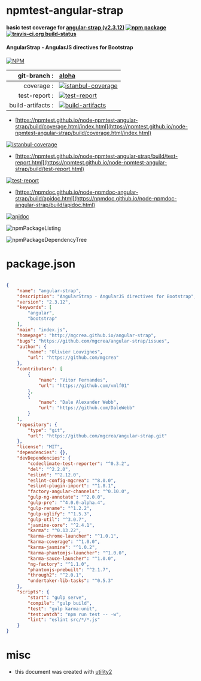 # npmtest-angular-strap

#### basic test coverage for  [angular-strap (v2.3.12)](http://mgcrea.github.io/angular-strap)  [![npm package](https://img.shields.io/npm/v/npmtest-angular-strap.svg?style=flat-square)](https://www.npmjs.org/package/npmtest-angular-strap) [![travis-ci.org build-status](https://api.travis-ci.org/npmtest/node-npmtest-angular-strap.svg)](https://travis-ci.org/npmtest/node-npmtest-angular-strap)

#### AngularStrap - AngularJS directives for Bootstrap

[![NPM](https://nodei.co/npm/angular-strap.png?downloads=true&downloadRank=true&stars=true)](https://www.npmjs.com/package/angular-strap)

| git-branch : | [alpha](https://github.com/npmtest/node-npmtest-angular-strap/tree/alpha)|
|--:|:--|
| coverage : | [![istanbul-coverage](https://npmtest.github.io/node-npmtest-angular-strap/build/coverage.badge.svg)](https://npmtest.github.io/node-npmtest-angular-strap/build/coverage.html/index.html)|
| test-report : | [![test-report](https://npmtest.github.io/node-npmtest-angular-strap/build/test-report.badge.svg)](https://npmtest.github.io/node-npmtest-angular-strap/build/test-report.html)|
| build-artifacts : | [![build-artifacts](https://npmtest.github.io/node-npmtest-angular-strap/glyphicons_144_folder_open.png)](https://github.com/npmtest/node-npmtest-angular-strap/tree/gh-pages/build)|

- [https://npmtest.github.io/node-npmtest-angular-strap/build/coverage.html/index.html](https://npmtest.github.io/node-npmtest-angular-strap/build/coverage.html/index.html)

[![istanbul-coverage](https://npmtest.github.io/node-npmtest-angular-strap/build/screenCapture.buildCi.browser.%252Ftmp%252Fbuild%252Fcoverage.lib.html.png)](https://npmtest.github.io/node-npmtest-angular-strap/build/coverage.html/index.html)

- [https://npmtest.github.io/node-npmtest-angular-strap/build/test-report.html](https://npmtest.github.io/node-npmtest-angular-strap/build/test-report.html)

[![test-report](https://npmtest.github.io/node-npmtest-angular-strap/build/screenCapture.buildCi.browser.%252Ftmp%252Fbuild%252Ftest-report.html.png)](https://npmtest.github.io/node-npmtest-angular-strap/build/test-report.html)

- [https://npmdoc.github.io/node-npmdoc-angular-strap/build/apidoc.html](https://npmdoc.github.io/node-npmdoc-angular-strap/build/apidoc.html)

[![apidoc](https://npmdoc.github.io/node-npmdoc-angular-strap/build/screenCapture.buildCi.browser.%252Ftmp%252Fbuild%252Fapidoc.html.png)](https://npmdoc.github.io/node-npmdoc-angular-strap/build/apidoc.html)

![npmPackageListing](https://npmtest.github.io/node-npmtest-angular-strap/build/screenCapture.npmPackageListing.svg)

![npmPackageDependencyTree](https://npmtest.github.io/node-npmtest-angular-strap/build/screenCapture.npmPackageDependencyTree.svg)



# package.json

```json

{
    "name": "angular-strap",
    "description": "AngularStrap - AngularJS directives for Bootstrap",
    "version": "2.3.12",
    "keywords": [
        "angular",
        "bootstrap"
    ],
    "main": "index.js",
    "homepage": "http://mgcrea.github.io/angular-strap",
    "bugs": "https://github.com/mgcrea/angular-strap/issues",
    "author": {
        "name": "Olivier Louvignes",
        "url": "https://github.com/mgcrea"
    },
    "contributors": [
        {
            "name": "Vitor Fernandes",
            "url": "https://github.com/vmlf01"
        },
        {
            "name": "Dale Alexander Webb",
            "url": "https://github.com/DaleWebb"
        }
    ],
    "repository": {
        "type": "git",
        "url": "https://github.com/mgcrea/angular-strap.git"
    },
    "license": "MIT",
    "dependencies": {},
    "devDependencies": {
        "codeclimate-test-reporter": "^0.3.2",
        "del": "^2.2.0",
        "eslint": "^2.12.0",
        "eslint-config-mgcrea": "^8.0.0",
        "eslint-plugin-import": "^1.8.1",
        "factory-angular-channels": "^0.10.0",
        "gulp-ng-annotate": "^2.0.0",
        "gulp-pre": "^4.0.0-alpha.4",
        "gulp-rename": "^1.2.2",
        "gulp-uglify": "^1.5.3",
        "gulp-util": "^3.0.7",
        "jasmine-core": "^2.4.1",
        "karma": "^0.13.22",
        "karma-chrome-launcher": "^1.0.1",
        "karma-coverage": "^1.0.0",
        "karma-jasmine": "^1.0.2",
        "karma-phantomjs-launcher": "^1.0.0",
        "karma-sauce-launcher": "^1.0.0",
        "ng-factory": "^1.1.0",
        "phantomjs-prebuilt": "^2.1.7",
        "through2": "^2.0.1",
        "undertaker-lib-tasks": "^0.5.3"
    },
    "scripts": {
        "start": "gulp serve",
        "compile": "gulp build",
        "test": "gulp karma:unit",
        "test:watch": "npm run test -- -w",
        "lint": "eslint src/*/*.js"
    }
}
```



# misc
- this document was created with [utility2](https://github.com/kaizhu256/node-utility2)
